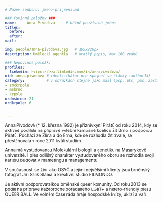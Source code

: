 ```yaml
---
# Název souboru: jmeno-prijmeni.md

### Povinné položky ###
name:     Anna Pivodová  	# běžně používáné jméno
titles:
  before: 
  after:
mail:

img: people/anna-pivodova.jpg   # 165x220px
description: Umělecká agentka 	# kratký popis, max 160 znaků

### Nepovinné položky
profiles:
  linkedin: https://www.linkedin.com/in/annapivodova/
uid: anna.pivodova # identifikátor pro spojení se články (authorId)
category:          # v odrážkách stejně jako mail (psp, pks, pms, zast)
- zmckrpole	
- msbrno
- krpole
ordmsbrno: 21
ordkrpole: 6


---
```


Anna Pivodová (\* 12. března 1992) je příznivkyní Pirátů od roku 2014, kdy se aktivně podílela na přípravě volební kampaně koalice Žít Brno s podporou Pirátů. Pochází ze Zlína a do Brna, kde se rozhodla žít trvale, se přestěhovala v roce 2011 kvůli studiím.

Anna má vystudovanou Molekulární biologii a genetiku na Masarykově univerzitě. I přes odlišný charakter vystudovaného oboru se rozhodla svoji kariéru budovat v marketingu a managementu.

V současnosti se živí jako OSVČ a jejími největšími klienty jsou brněnský fotograf Jiří Salik Sláma a kreativní studio FILMONDO.

Je aktivní podporovatelkou brněnské queer komunity. Od roku 2013 se podílí na přípravě každoročně pořádaného LGBT+ a hetero-friendly plesu QUEER BALL.
Ve volném čase ráda hraje hospodské kvízy, uklízí a vaří.
